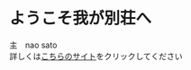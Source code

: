 # ようこそ我が別荘へ
主　nao sato  
詳しくは[こちらのサイト](https://lucius-annaeus-seneca.github.io/seneca/index2.html)をクリックしてください
